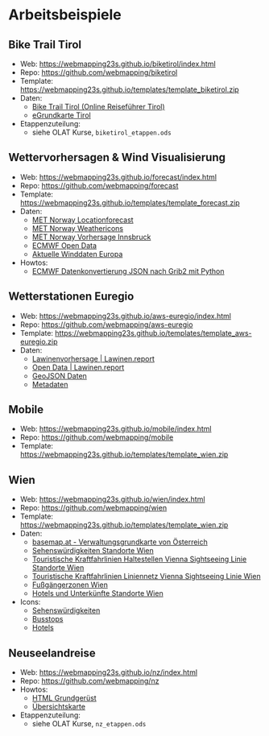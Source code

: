 # Arbeitsbeispiele

## Bike Trail Tirol

* Web: <https://webmapping23s.github.io/biketirol/index.html>
* Repo: <https://github.com/webmapping/biketirol>
* Template: <https://webmapping23s.github.io/templates/template_biketirol.zip>
* Daten:
    * [Bike Trail Tirol (Online Reiseführer Tirol)](https://www.tirol.at/reisefuehrer/sport/mountainbiken/bike-trail-tirol)
    * [eGrundkarte Tirol](https://www.data.gv.at/katalog/de/dataset/land-tirol_elektronischekartetirol)
* Etappenzuteilung:
    * siehe OLAT Kurse, `biketirol_etappen.ods`

## Wettervorhersagen & Wind Visualisierung

* Web: <https://webmapping23s.github.io/forecast/index.html>
* Repo: <https://github.com/webmapping/forecast>
* Template: <https://webmapping23s.github.io/templates/template_forecast.zip>
* Daten:
    * [MET Norway Locationforecast](https://api.met.no/weatherapi/locationforecast/2.0/documentation)
    * [MET Norway Weathericons](https://api.met.no/weatherapi/weathericon/2.0/documentation)
    * [MET Norway Vorhersage Innsbruck](https://api.met.no/weatherapi/locationforecast/2.0/compact?lat=47.267222&amp;lon=11.392778)
    * [ECMWF Open Data](https://www.ecmwf.int/en/forecasts/datasets/open-data)
    * [Aktuelle Winddaten Europa](https://geographie.uibk.ac.at/data/ecmwf/data/wind-10u-10v-europe.json)
* Howtos:
    * [ECMWF Datenkonvertierung JSON nach Grib2 mit Python](https://webmapping23s.github.io/forecast/howto_ecmwf2json)

## Wetterstationen Euregio

* Web: <https://webmapping23s.github.io/aws-euregio/index.html>
* Repo: <https://github.com/webmapping/aws-euregio>
* Template: <https://webmapping23s.github.io/templates/template_aws-euregio.zip>
* Daten:
    * [Lawinenvorhersage | Lawinen.report](https://lawinen.report/bulletin/latest)
    * [Open Data | Lawinen.report](https://lawinen.report/more/open-data)
    * [GeoJSON Daten](https://static.avalanche.report/weather_stations/stations.geojson)
    * [Metadaten](https://www.data.gv.at/katalog/de/dataset/land-tirol_wetterstationsdatentirol)

## Mobile

* Web: <https://webmapping23s.github.io/mobile/index.html>
* Repo: <https://github.com/webmapping/mobile>
* Template: <https://webmapping23s.github.io/templates/template_wien.zip>

## Wien

* Web: <https://webmapping23s.github.io/wien/index.html>
* Repo: <https://github.com/webmapping/wien>
* Template: <https://webmapping23s.github.io/templates/template_wien.zip>
* Daten:
    * [basemap.at - Verwaltungsgrundkarte von Österreich](https://basemap.at/)
    * [Sehenswürdigkeiten Standorte Wien](https://www.data.gv.at/katalog/de/dataset/stadt-wien_sehenswrdigkeitenstandortewien)
    * [Touristische Kraftfahrlinien Haltestellen Vienna Sightseeing Linie Standorte Wien](https://www.data.gv.at/katalog/de/dataset/touristische-kraftfahrlinien-haltestellen-vienna-sightseeing-linie-standorte-wien)
    * [Touristische Kraftfahrlinien Liniennetz Vienna Sightseeing Linie Wien](https://www.data.gv.at/katalog/de/dataset/touristische-kraftfahrlinien-liniennetz-vienna-sightseeing-linie-wien)
    * [Fußgängerzonen Wien](https://www.data.gv.at/katalog/de/dataset/stadt-wien_fugngerzonenwien)
    * [Hotels und Unterkünfte Standorte Wien](https://www.data.gv.at/katalog/de/dataset/hotels-und-unterkunfte-in-wien)
* Icons:
    * [Sehenswürdigkeiten](https://mapicons.mapsmarker.com/markers/media/photo/)
    * [Busstops](https://mapicons.mapsmarker.com/markers/transportation/road-transportation/bus/)
    * [Hotels](https://mapicons.mapsmarker.com/markers/restaurants-bars/hotels/hotel/)

## Neuseelandreise

* Web: <https://webmapping23s.github.io/nz/index.html>
* Repo: <https://github.com/webmapping/nz>
* Howtos:
    * [HTML Grundgerüst](https://webmapping23s.github.io/nz/howto_html)
    * [Übersichtskarte](https://webmapping23s.github.io/nz/howto_map)
* Etappenzuteilung:
    * siehe OLAT Kurse, `nz_etappen.ods`
